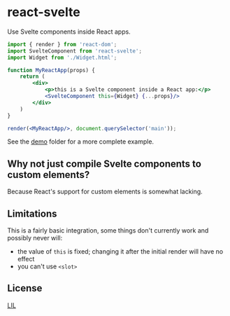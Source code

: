# react-svelte

Use Svelte components inside React apps.

```jsx
import { render } from 'react-dom';
import SvelteComponent from 'react-svelte';
import Widget from './Widget.html';

function MyReactApp(props) {
	return (
		<div>
			<p>this is a Svelte component inside a React app:</p>
			<SvelteComponent this={Widget} {...props}/>
		</div>
	)
}

render(<MyReactApp/>, document.querySelector('main'));
```

See the [demo](demo) folder for a more complete example.

## Why not just compile Svelte components to custom elements?

Because React's support for custom elements is somewhat lacking.


## Limitations

This is a fairly basic integration, some things don't currently work and possibly never will:

* the value of `this` is fixed; changing it after the initial render will have no effect
* you can't use `<slot>`


## License

[LIL](LICENSE)